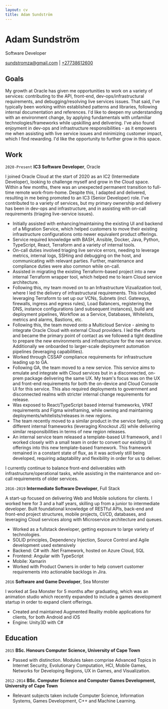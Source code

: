 ```yaml
---
layout: cv
title: Adam Sundström
---
```

# Adam Sundström
Software Developer

<div id="webaddress">
<a href="mailto:sundstromza@gmail.com">sundstromza@gmail.com</a>
| <a href="tel:+27738612600">+27738612600</a>
</div>

## Goals

My growth at Oracle has given me opportunities to work on a variety of services: contributing to the API, front-end, dev-ops/infrastructural requirements, and debugging/resolving live services issues. That said, I've typically been working within established patterns and libraries, following internal documentation and references. I'd like to deepen my understanding with an environment change, by applying fundamentals with unfamiliar technologies/frameworks while upskilling and delivering. I've also found enjoyment in dev-ops and infrastructure responsibilities - as it empowers me when assisting with live service issues and minimizing customer impact, which I find rewarding. I'd like the opportunity to further grow in this space.

## Work

`2020-Present`
__IC3 Software Developer__, Oracle

I joined Oracle Cloud at the start of 2020 as an IC2 (Intermediate Developer), looking to challenge myself and grow in the Cloud space. Within a few months, there was an unexpected permanent transition to full-time remote work-from-home. Despite this, I adapted and delivered, resulting in me being promoted to an IC3 (Senior Developer) role. I've contributed to a variety of services, but my primary ownership and delivery has been in dev-ops and infrastructure, and in assisting with on-call requirements (triaging live-service issues). 
<br />
- Initially assisted with enhancing/maintaining the existing UI and backend of a Migration Service, which helped customers to move their existing infrastructure configurations onto newer equivalent product offerings.
- Service required knowledge with BASH, Ansible, Docker, Java, Python, TypeScript, React, Terraform and a variety of internal tools.
- On-call duties involved triaging live service errors, needing to leverage metrics, internal logs, SSHing and debugging on the host, and communicating with relevant parties. Further, maintenance and compliance duties were also common while on-call.
- Assisted in migrating the existing Terraform-based project into a new internal Terraform wrapper tool, which helped me to learn Cloud service architecture.
- Following this, my team moved on to an Infrastructure Vizualization tool, where I led the delivery of infrastructural requirements. This included leveraging Terraform to set up our VCNs, Subnets (incl. Gateways, firewalls, ingress and egress rules), Load Balancers, registering the DNS, instance configurations (and subsequent instances), build and deployment pipelines, Workflow as a Service, Databases, Whitelists, metrics and alarms, Bastions, etc.
- Following this, the team moved onto a Multicloud Service - aiming to integrate Oracle Cloud with external Cloud providers. I led the efforts and became the primary point of contact as we followed a tight deadline to prepare the new environments and infrastructure for the new service. Additionally we onboarded to larger-scale deployment automation pipelines (leveraging capabilities).
- Worked through CSSAP compliance requirements for infrastructure leading up to GA.
- Following GA, the team moved to a new service. This service aims to emulate and integrate with Cloud services but in a disconnected, on-prem package delivering the same UX. My team's focus was on the UX and front-end requirements for both the on-device and Cloud Console UI for this service.  This also required deployments to government and disconnected realms with stricter internal change requirements for release. 
- Was exposed to React/TypeScript based internal frameworks, VPAT requirements and Figma wireframing, while owning and maintaining deployments/whitelists/releases in new regions.
- The team recently moved to a similar product in the service family, using different internal frameworks (leveraging Knockout JS) while delivering similar responsibilities in terms of new region releases.
- An internal service team released a template-based UI framework, and I worked closely with a small team in order to convert our existing UI offerings into this new template-based framework. This framework remained in a constant state of flux, as it was actively still being developed, requiring adaptability and flexibility in order for us to deliver.

I currently continue to balance front-end deliverables with infrastructure/operational tasks, while assisting in the maintenance and on-call requirements of older services.

`2016-2019`
__Intermediate Software Developer__, Full Stack

A start-up focused on delivering Web and Mobile solutions for clients. I worked here for 3 and a half years, skilling up from a junior to intermediate developer. Built foundational knowledge of RESTful APIs, back-end and front-end project structures, mobile projects, CI/CD, databases, and leveraging Cloud services along with Microservice architecture and queues.
<br />
- Worked as a fullstack developer, getting exposure to large variety of technologies.
- SOLID principles, Dependency Injection, Source Control and Agile development used extensively
- Backend: C# with .Net Framework, hosted on Azure Cloud, SQL
- Frontend: Angular with TypeScript
- Mobile: Xamarin
- Worked with Product Owners in order to help convert customer requirements into actionable backlogs in Jira.

`2016`
__Software and Game Developer__, Sea Monster

I worked at Sea Monster for 5 months after graduating, which was an animation studio which recently expanded to include a games development startup in order to expand client offerings.
<br />
- Created and maintained Augmented Reality mobile applications for clients, for both Android and iOS
- Engine: Unity3D with C#

## Education

`2015`
__BSc. Honours Computer Science, University of Cape Town__

- Passed with distinction. Modules taken comprise Advanced Topics in Internet Security, Evolutionary Computation, HCI, Mobile Games, Networks for Developing Regions, UX in Games, and Visualization.

`2012-2014`
__BSc. Computer Science and Computer Games Development, University of Cape Town__

- Relevant subjects taken include Computer Science, Information Systems, Games Development, C++ and Machine Learning.

<!-- ### Footer
Last updated: March 2024 -->
